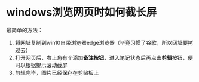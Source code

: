 # windows浏览网页时如何截长屏

最简单的方法：

1. 将网址复制到win10自带浏览器edge浏览器（毕竟习惯了谷歌，所以网址要拷过去）
2. 打开网页后，右上角有个添加**备注按钮**，进入笔记状态后再点击**剪辑**按钮，便可以根据提示滚动截屏
3. 剪辑完毕，图片已经保存在剪贴板上